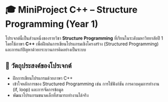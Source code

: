 # 🎓 MiniProject C++ – Structure Programming (Year 1)

โปรเจกต์นี้เป็นส่วนหนึ่งของรายวิชา **Structure Programming** ที่เรียนในระดับมหาวิทยาลัยปี 1 โดยใช้ภาษา **C++** เพื่อฝึกฝนการเขียนโปรแกรมเชิงโครงสร้าง (Structured Programming) และการแก้ปัญหาด้วยกระบวนการคิดอย่างเป็นระบบ

## 📌 วัตถุประสงค์ของโปรเจกต์
- ฝึกการเขียนโปรแกรมด้วยภาษา C++
- เข้าใจหลักการของ Structured Programming เช่น การใช้ฟังก์ชัน การควบคุมการทำงาน (if, loop) และการจัดการข้อมูล
- พัฒนาโปรแกรมขนาดเล็กที่สามารถทำงานได้จริง


